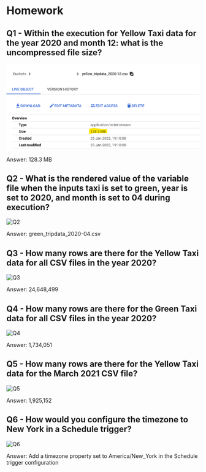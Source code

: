 # Homework

## Q1 - Within the execution for Yellow Taxi data for the year 2020 and month 12: what is the uncompressed file size?

![Q1](https://github.com/BatElYaish/DataTalksClubZoomcamp/blob/main/2-workflow-orchestration/Images/Q1.png)

Answer: 128.3 MB

## Q2 - What is the rendered value of the variable file when the inputs taxi is set to green, year is set to 2020, and month is set to 04 during execution?

![Q2](/Images/Q2.png "Q2")

Answer: green_tripdata_2020-04.csv

## Q3 - How many rows are there for the Yellow Taxi data for all CSV files in the year 2020?

![Q3](/Images/Q3.png "Q3")

Answer: 24,648,499

## Q4 - How many rows are there for the Green Taxi data for all CSV files in the year 2020?

![Q4](/Images/Q4.png "Q4")

Answer: 1,734,051

## Q5 - How many rows are there for the Yellow Taxi data for the March 2021 CSV file?

![Q5](/Images/Q5.png "Q5")

Answer: 1,925,152

## Q6 - How would you configure the timezone to New York in a Schedule trigger?

![Q6](/Images/Q6.png "Q6")

Answer: Add a timezone property set to America/New_York in the Schedule trigger configuration

